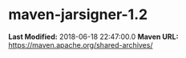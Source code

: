 # maven-jarsigner-1.2

**Last Modified:** 2018-06-18 22:47:00.0
**Maven URL:** https://maven.apache.org/shared-archives/
